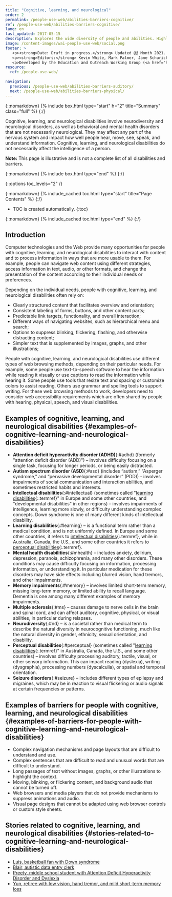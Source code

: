 ```yaml
---
title: "Cognitive, learning, and neurological"
order: 2
permalink: /people-use-web/abilities-barriers-cognitive/
ref: /people-use-web/abilities-barriers-cognitive/
lang: en
last_updated: 2017-05-15
description: Explores the wide diversity of people and abilities. Highlights some web accessibility barriers that people commonly experience because of inaccessible websites and web tools.
image: /content-images/wai-people-use-web/social.png
footer: >
   <p><strong>Date: Draft in progress.</strong> Updated @@ Month 2021. First published Month 20@@. CHANGELOG.</p>
   <p><strong>Editors:</strong> Kevin White, Mark Palmer, Jane Schurick, and <a href="https://www.w3.org/People/shadi/">Shadi Abou_Zahra</a>.  <strong>Contributors:</strong> @@name, @@name, and <a href="https://www.w3.org/groups/wg/eowg/participants">participants of EOWG</a>. ACKNOWLEDGEMENTS lists past editors and additional contributors.</p>
   <p>Developed by the Education and Outreach Working Group (<a href="http://www.w3.org/WAI/EO/">EOWG</a>). Previously developed with the <a href="https://www.w3.org/WAI/EO/2008/wai-age-tf">WAI-AGE Task Force</a>, with support of the <a href="https://www.w3.org/WAI/WAI-AGE/">WAI-AGE Project</a>.</p>
resource:
  ref: /people-use-web/
  
navigation:
  previous: /people-use-web/abilities-barriers-auditory/
  next: /people-use-web/abilities-barriers-physical/
---
```


{::nomarkdown}
{% include box.html type="start" h="2" title="Summary" class="full" %}
{:/}

Cognitive, learning, and neurological disabilities involve neurodiversity and neurological disorders, as well as behavioral and mental health disorders that are not necessarily neurological. They may affect any part of the nervous system and impact how well people hear, move, see, speak, and understand information. Cognitive, learning, and neurological disabilities do not necessarily affect the intelligence of a person.

**Note:** This page is illustrative and is not a complete list of all disabilities and barriers.

{::nomarkdown}
{% include box.html type="end" %}
{:/}


{::options toc_levels="2" /}

{::nomarkdown}
{% include_cached toc.html type="start" title="Page Contents" %}
{:/}

-   TOC is created automatically.
{:toc}

{::nomarkdown}
{% include_cached toc.html type="end" %}
{:/}


## Introduction

Computer technologies and the Web provide many opportunities for people with cognitive, learning, and neurological disabilities to interact with content and to process information in ways that are more usable to them. For example, people can navigate web content using different strategies, access information in text, audio, or other formats, and change the presentation of the content according to their individual needs or preferences.

Depending on the individual needs, people with cognitive, learning, and neurological disabilities often rely on:

-   Clearly structured content that facilitates overview and orientation;
-   Consistent labeling of forms, buttons, and other content parts;
-   Predictable link targets, functionality, and overall interaction;
-   Different ways of navigating websites, such as hierarchical menu and search;
-   Options to suppress blinking, flickering, flashing, and otherwise distracting content;
-   Simpler text that is supplemented by images, graphs, and other illustrations;

People with cognitive, learning, and neurological disabilities use different types of web browsing methods, depending on their particular needs. For example, some people use text-to-speech software to hear the information while reading it visually or use captions to read the information while hearing it. Some people use tools that resize text and spacing or customize colors to assist reading. Others use grammar and spelling tools to support writing. For these web browsing methods to work, developers need to consider web accessibility requirements which are often shared by people with hearing, physical, speech, and visual disabilities.

## Examples of cognitive, learning, and neurological disabilities {#examples-of-cognitive-learning-and-neurological-disabilities}

-   **Attention deficit hyperactivity disorder (ADHD)**{:#adhd} (formerly "attention deficit disorder (ADD)") – involves difficulty focusing on a single task, focusing for longer periods, or being easily distracted.
-   **Autism spectrum disorder (ASD)**{:#asd} (includes “autism,” “Asperger syndrome,” and “pervasive developmental disorder” (PDD)) - involves impairments of social communication and interaction abilities, and sometimes restricted habits and interests.
-   **Intellectual disabilities**{:#intellectual} (sometimes called "[learning disabilities](#learning){:.termref}" in Europe and some other countries, and "developmental disabilities" in other regions) – involves impairments of intelligence, learning more slowly, or difficulty understanding complex concepts. Down syndrome is one of many different kinds of intellectual disability.
-   **Learning disabilities**{:#learning} – is a functional term rather than a medical condition, and is not uniformly defined. In Europe and some other countries, it refers to [intellectual disabilities](#intellectual){:.termref}, while in Australia, Canada, the U.S., and some other countries it refers to [perceptual disabilities](#perceptual){:.termref}.
-   **Mental health disabilities**{:#mhealth} – includes anxiety, delirium, depression, paranoia, schizophrenia, and many other disorders. These conditions may cause difficulty focusing on information, processing information, or understanding it. In particular medication for these disorders may have side effects including blurred vision, hand tremors, and other impairments.
-   **Memory impairments**{:#memory} – involves limited short-term memory, missing long-term memory, or limited ability to recall language. Dementia is one among many different examples of memory impairments.
-   **Multiple sclerosis**{:#ms} – causes damage to nerve cells in the brain and spinal cord, and can affect auditory, cognitive, physical, or visual abilities, in particular during relapses.
-   **Neurodiversity**{:#nd} – is a societal rather than medical term to describe the natural diversity in neurocognitive functioning, much like the natural diversity in gender, ethnicity, sexual orientation, and disability.
-   **Perceptual disabilities**{:#perceptual} (sometimes called "[learning disabilities](#learning){:.termref}" in Australia, Canada, the U.S., and some other countries) – involves difficulty processing auditory, tactile, visual, or other sensory information. This can impact reading (dyslexia), writing (dysgraphia), processing numbers (dyscalculia), or spatial and temporal orientation.
-   **Seizure disorders**{:#seizure} – includes different types of epilepsy and migraines, which may be in reaction to visual flickering or audio signals at certain frequencies or patterns.

## Examples of barriers for people with cognitive, learning, and neurological disabilities {#examples-of-barriers-for-people-with-cognitive-learning-and-neurological-disabilities}

-   Complex navigation mechanisms and page layouts that are difficult to understand and use. 
-   Complex sentences that are difficult to read and unusual words that are difficult to understand. 
-   Long passages of text without images, graphs, or other illustrations to highlight the context. 
-   Moving, blinking, or flickering content, and background audio that cannot be turned off. 
-   Web browsers and media players that do not provide mechanisms to suppress animations and audio. 
-   Visual page designs that cannot be adapted using web browser controls or custom style sheets.

## Stories related to cognitive, learning, and neurological disabilities {#stories-related-to-cognitive-learning-and-neurological-disabilities}

- [Luis, basketball fan with Down syndrome](/people-use-web/user-stories-five/)
- [Blair, autistic data entry clerk](/people-use-web/user-stories-two/) 
- [Preety, middle school student with Attention Deficit Hyperactivity Disorder and Dyslexia](/people-use-web/user-stories-eight/) 
- [Yun, retiree with low vision, hand tremor, and mild short-term memory loss](/people-use-web/user-stories-nine/) 
